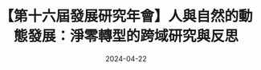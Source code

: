 ---
tags: 2024-ccrs-vcmconference-articles
# Disable page generation
permalink: false
date: 2024-04-22
title: 【第十六屆發展研究年會】人與自然的動態發展：淨零轉型的跨域研究與反思
coverImage: 
url: https://ccrs.org.tw/news-detail.php?id=19
---